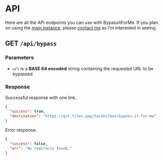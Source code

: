 # API

Here are all the API endpoints you can use with BypassItForMe. If you plan on using the [main instance](https://bifm.tacohitbox.com), please [contact me](https://tacohitbox.com/) as I'm interested in seeing.

## GET ``/api/bypass``

### Parameters

- ``url`` is a **BASE 64 encoded** string containing the requested URL to be bypassed

### Response

Successful response with one link.

```json
{
  "success": true,
  "destination": "https://git.files.gay/tacohitbox/bypass-it-for-me"
}
```

Error response.

```json
{
  "success": false,
  "err": "No redirects found."
}
```